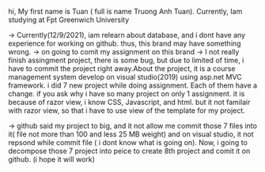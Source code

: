 
<!---
Tuanwot/Tuanwot is a ✨ special ✨ repository because its `README.md` (this file) appears on your GitHub profile.
You can click the Preview link to take a look at your changes.
--->
hi, My first name is Tuan ( full is name Truong Anh Tuan). Currently, Iam studying at Fpt Greenwich University

-> Currently(12/9/2021), iam relearn about database, and i dont have any experience for working on github. thus, this brand may have something wrong.
-> on going to comit my assignment on this brand
-> I not really finish assingment project, there is some bug, but due to limited of time, i have to commit the project right away.About the project, it is a course management system develop on visual studio(2019) using asp.net MVC framework. i did 7 new project while doing assignment. Each of them have a change. if you ask why i have so many project on only 1 assignment. it is because of razor view, i know CSS, Javascript, and html. but it not familair with razor view, so that i have to use view of the template for my project.

-> github said my project to big, and it not allow me commit those 7 files into it( file not more than 100 and less 25 MB weight) and on visual studio, it not repsond while commit file ( i dont know what is going on). Now, i going to decompose those 7 project into peice to create 8th project and comit it on github. (i hope it will work)


